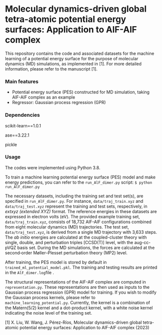 # Molecular dynamics-driven global tetra-atomic potential energy surfaces: Application to AlF-AlF complex

This repository contains the code and associated datasets for the machine learning of a potential energy surface for the purpose of molecular dynamics (MD) simulations, as implemented in [1]. For more detailed information, please refer to the manuscript [1].

### Main features

- Potential energy surface (PES) constructed for MD simulation, taking AlF-AlF complex as an example
- Regressor: Gaussian process regression (GPR)

### Dependencies
scikit-learn==1.0.1

ase==3.22.1

pickle

### Usage
The codes were implemented using Python 3.8.

To train a machine learning potential energy surface (PES) model and make energy predictions, you can refer to the `run_AlF_dimer.py` script:
`$ python run_AlF_dimer.py`

The necessary datasets, including the training set and test set(s), are specified in `run_AlF_dimer.py`. For instance, `data/traj_train.xyz` and `data/traj_test.xyz` represent the training and test sets, respectively, in *extxyz (extended XYZ)* format. The reference energies in these datasets are expressed in electron volts (eV). The provided example training set, `data/traj_train.xyz`, consists of 18,732 AlF-AlF configurations combined from eight molecular dynamics (MD) trajectories. The test set,  `data/traj_test.xyz`, is derived from a single MD trajectory with 3,633 steps. The *ab initio* energies are calculated at the coupled-cluster theory with single, double, and perturbation triples [CCSD(T)] level, with the aug-cc-pVQZ basis set. During the MD simulations, the forces are calculated at the second‐order Møller–Plesset perturbation theory (MP2) level.

After training, the PES model is stored by default in `trained_ml_potential_model.pkl`. The training and testing results are printed in the  `AlF_dimer.log`file .

The structural representations of the AlF-AlF complex are computed in `representation.py`. These representations are then used as inputs to the Gaussian process regression (GPR) model for training. If you wish to modify the Gaussian process kernels, please refer to `machine_learning_potential.py`. Currently, the kernel is a combination of the Matern(5/2) kernel and a dot-product kernel, with a white noise kernel indicating the noise level of the training set.

[1] X. Liu, W. Wang, J. Pérez-Ríos, Molecular dynamics-driven global tetra-atomic potential energy surfaces: Application to AlF-AlF complex (2023)
